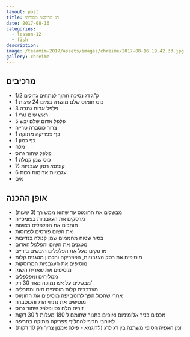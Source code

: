 ```yaml
---
layout: post
title: דג מרוקאי מסורתי
date: 2017-08-16
categories:
  - lesson-12
  - fish
description: 
image: /teaamim-2017/assets/images/chreime/2017-08-16 19.42.33.jpg
gallery: chreime
---
```


## מרכיבים

- 1/2 ק"ג דג נסיכה חתוך לנתחים גדולים
- 1 כוס חומוס שלם מושרה במים 24 שעות
- 3 פלפל אדום גמבה
- 1 ראש שום טרי
- 5 פלפל אדום שלם יבש
- צרור כוסברה טרייה
- 1 כף פפריקה מתוקה
- 1 כף כמון
- מלח
- פלפל שחור גרוס
- 1 כוס שמן קנולה
- ½ קופסא רסק עגבניות
- 6 עגבניות אדומות רכות
- מים

## אופן ההכנה

- מבשלים את החומוס עד שהוא ממש רך (3 שעות)
- מרסקים את העגבניות בפומפייה
- חותכים את הפלפלים רצועות
- את השום פורסים לפרוסות
- בסיר שטוח מחממים שמן קנולה בנדיבות
- מטגנים את השום והפלפל האדום
- מרסקים מעל את הפלפלים היבשים בידיים
- מוסיפים את רסק העגבניות, הפפריקה והכמון מטגנים קלות
- מוסיפים את העגבניות המרוסקות
- מוסיפים את שארית השמן
- ממליחים ומפלפלים
- מבשלים על אש נמוכה מאד 30 דק'
- מערבבים קלות מוסיפים מים ומתבלים
- אחרי שהכול הפך לרוטב יפה מוסיפים את החומוס
- מוסיפים את נתחי הדג והכוסברה
- זורים מלח גס ופלפל שחור גרוס
- מכסים בניר אלומיניום ואופים בתנור שחומם ל 180 מעלות ל 30 דקות
- לאוהבי חריף להחליף פפריקה מתוקה בחריפה
- זמן האפיה הסופי משתנה בין דג לדג (לדוגמא - פילה אמנון צריך רק 10 דקות)


